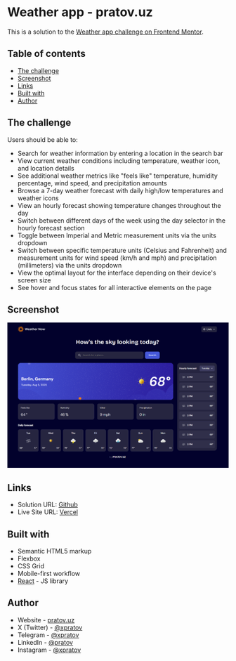 # Weather app - pratov.uz

This is a solution to the [Weather app challenge on Frontend Mentor](https://www.frontendmentor.io/challenges/weather-app-K1FhddVm49). 

## Table of contents

- [The challenge](#the-challenge)
- [Screenshot](#screenshot)
- [Links](#links)
- [Built with](#built-with)
- [Author](#author)

## The challenge

Users should be able to:

- Search for weather information by entering a location in the search bar  
- View current weather conditions including temperature, weather icon, and location details  
- See additional weather metrics like "feels like" temperature, humidity percentage, wind speed, and precipitation amounts  
- Browse a 7-day weather forecast with daily high/low temperatures and weather icons  
- View an hourly forecast showing temperature changes throughout the day  
- Switch between different days of the week using the day selector in the hourly forecast section  
- Toggle between Imperial and Metric measurement units via the units dropdown  
- Switch between specific temperature units (Celsius and Fahrenheit) and measurement units for wind speed (km/h and mph) and precipitation (millimeters) via the units dropdown  
- View the optimal layout for the interface depending on their device's screen size  
- See hover and focus states for all interactive elements on the page  

## Screenshot

![Screenshot](screenshot.png)

## Links

- Solution URL: [Github](https://github.com/xpratov/)  
- Live Site URL: [Vercel](https://vercel.com/)  

## Built with

- Semantic HTML5 markup  
- Flexbox  
- CSS Grid  
- Mobile-first workflow  
- [React](https://reactjs.org/) - JS library  

## Author

- Website - [pratov.uz](https://pratov.uz)  
- X (Twitter) - [@xpratov](https://x.com/xpratov)  
- Telegram - [@xpratov](https://t.me/xpratov)  
- LinkedIn - [@pratov](https://www.linkedin.com/in/pratov)  
- Instagram - [@xpratov](https://www.instagram.com/xpratov)  
